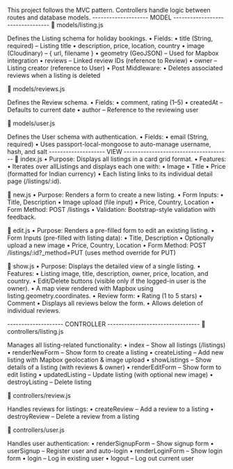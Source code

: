 This project follows the MVC pattern. Controllers handle logic between routes and database models.
 -------------------- MODEL ---------------------------------
🔹 models/listing.js

Defines the Listing schema for holiday bookings.
	•	Fields:
	•	title (String, required) – Listing title
	•	description, price, location, country
	•	image (Cloudinary) – { url, filename }
	•	geometry (GeoJSON) – Used for Mapbox integration
	•	reviews – Linked review IDs (reference to Review)
	•	owner – Listing creator (reference to User)
	•	Post Middleware:
	•	Deletes associated reviews when a listing is deleted

 🔹 models/reviews.js

Defines the Review schema.
	•	Fields:
	•	comment, rating (1–5)
	•	createdAt – Defaults to current date
	•	author – Reference to the reviewing user

 🔹 models/user.js

Defines the User schema with authentication.
	•	Fields:
	•	email (String, required)
	•	Uses passport-local-mongoose to auto-manage username, hash, and salt
  -------------------- VIEW --------------------------------------
 🔹  index.js
	•	Purpose: Displays all listings in a card grid format.
	•	Features:
	•	Iterates over allListings and displays each one with:
	•	Image
	•	Title
	•	Price (formatted for Indian currency)
	•	Each listing links to its individual detail page (/listings/:id).

 🔹  new.js
	•	Purpose: Renders a form to create a new listing.
	•	Form Inputs:
	•	Title, Description
	•	Image upload (file input)
	•	Price, Country, Location
	•	Form Method: POST /listings
	•	Validation: Bootstrap-style validation with feedback.

 🔹  edit.js
	•	Purpose: Renders a pre-filled form to edit an existing listing.
	•	Form Inputs (pre-filled with listing data):
	•	Title, Description
	•	Optionally upload a new image
	•	Price, Country, Location
	•	Form Method: POST /listings/:id?_method=PUT (uses method override for PUT)

 🔹  show.js
	•	Purpose: Displays the detailed view of a single listing.
	•	Features:
	•	Listing image, title, description, owner, price, location, and country.
	•	Edit/Delete buttons (visible only if the logged-in user is the owner).
	•	A map view rendered with Mapbox using listing.geometry.coordinates.
	•	Review form:
	•	Rating (1 to 5 stars)
	•	Comment
	•	Displays all reviews below the form.
	•	Allows deletion of individual reviews.

 -------------------- CONTROLLER ---------------------------------
🔸 controllers/listing.js

Manages all listing-related functionality:
	•	index – Show all listings (/listings)
	•	renderNewForm – Show form to create a listing
	•	createListing – Add new listing with Mapbox geolocation & image upload
	•	showListings – Show details of a listing (with reviews & owner)
	•	renderEditForm – Show form to edit listing
	•	updatedListing – Update listing (with optional new image)
	•	destroyListing – Delete listing

🔸 controllers/review.js

Handles reviews for listings:
	•	createReview – Add a review to a listing
	•	destroyReview – Delete a review from a listing

 🔸 controllers/user.js

Handles user authentication:
	•	renderSignupForm – Show signup form
	•	userSignup – Register user and auto-login
	•	renderLoginForm – Show login form
	•	login – Log in existing user
	•	logout – Log out current user
